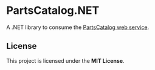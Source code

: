 # PartsCatalog.NET

A .NET library to consume the
[PartsCatalog web service](https://github.com/innoveworkshop/PartsCatalog-WS).

## License

This project is licensed under the **MIT License**.
